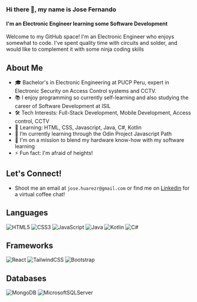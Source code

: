 ### Hi there 👋, my name is Jose Fernando
#### I'm an Electronic Engineer learning some Software Development

Welcome to my GitHub space! I'm an Electronic Engineer who enjoys somewhat to code. I've spent quality time with circuits and solder, and would like to complement it with some ninja coding skills

## About Me
- 🎓 Bachelor's in Electronic Engineering at PUCP Peru, expert in Electronic Security on Access Control systems and CCTV.
- 📚 I enjoy programming so currently self-learning and also studying the career of Software Development at ISIL
- 🛠️ Tech Interests: Full-Stack Development, Mobile Development, Access control, CCTV
- 🌱 Learning: HTML, CSS, Javascript, Java, C#, Kotlin
- 🔭 I’m currently learning through the Odin Project Javascript Path 
- 🚀 I'm on a mission to blend my hardware know-how with my software learning
- ⚡ Fun fact: I'm afraid of heights!

## Let's Connect!
- Shoot me an email at `jose.huarezr@gmail.com` or find me on [Linkedin](https://www.linkedin.com/in/jfernandohuarez/) for a virtual coffee chat! 

## Languages 	
![HTML5](https://img.shields.io/badge/html5-%23E34F26.svg?style=for-the-badge&logo=html5&logoColor=white) ![CSS3](https://img.shields.io/badge/css3-%231572B6.svg?style=for-the-badge&logo=css3&logoColor=white)
![JavaScript](https://img.shields.io/badge/javascript-%23323330.svg?style=for-the-badge&logo=javascript&logoColor=%23F7DF1E)
![Java](https://img.shields.io/badge/java-%23ED8B00.svg?style=for-the-badge&logo=openjdk&logoColor=white) 
![Kotlin](https://img.shields.io/badge/kotlin-%237F52FF.svg?style=for-the-badge&logo=kotlin&logoColor=white)
![C#](https://img.shields.io/badge/c%23-%23239120.svg?style=for-the-badge&logo=csharp&logoColor=white)
## Frameworks 
![React](https://img.shields.io/badge/react-%2320232a.svg?style=for-the-badge&logo=react&logoColor=%2361DAFB)
![TailwindCSS](https://img.shields.io/badge/tailwindcss-%2338B2AC.svg?style=for-the-badge&logo=tailwind-css&logoColor=white)
![Bootstrap](https://img.shields.io/badge/bootstrap-%238511FA.svg?style=for-the-badge&logo=bootstrap&logoColor=white)
## Databases 
![MongoDB](https://img.shields.io/badge/MongoDB-%234ea94b.svg?style=for-the-badge&logo=mongodb&logoColor=white)
![MicrosoftSQLServer](https://img.shields.io/badge/Microsoft%20SQL%20Server-CC2927?style=for-the-badge&logo=microsoft%20sql%20server&logoColor=white)
